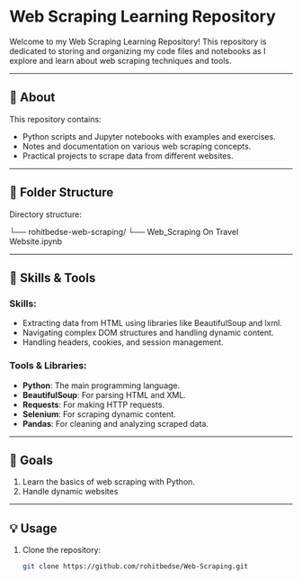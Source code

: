 # Web Scraping Learning Repository

Welcome to my Web Scraping Learning Repository! This repository is dedicated to storing and organizing my code files and notebooks as I explore and learn about web scraping techniques and tools.

---

## 📖 About
This repository contains:
- Python scripts and Jupyter notebooks with examples and exercises.
- Notes and documentation on various web scraping concepts.
- Practical projects to scrape data from different websites.

---

## 📂 Folder Structure

Directory structure:

└── rohitbedse-web-scraping/
    └── Web_Scraping On Travel Website.ipynb

---

## 🚀 Skills & Tools
### Skills:
- Extracting data from HTML using libraries like BeautifulSoup and lxml.
- Navigating complex DOM structures and handling dynamic content.
- Handling headers, cookies, and session management.

### Tools & Libraries:
- **Python**: The main programming language.
- **BeautifulSoup**: For parsing HTML and XML.
- **Requests**: For making HTTP requests.
- **Selenium**: For scraping dynamic content.
- **Pandas**: For cleaning and analyzing scraped data.

---

## 📌 Goals
1. Learn the basics of web scraping with Python.
2. Handle dynamic websites
---
## 💡 Usage
1. Clone the repository:
   ```bash
   git clone https://github.com/rohitbedse/Web-Scraping.git
